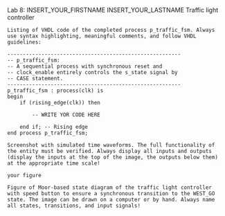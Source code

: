 Lab 8: INSERT_YOUR_FIRSTNAME INSERT_YOUR_LASTNAME
Traffic light controller

    Listing of VHDL code of the completed process p_traffic_fsm. Always use syntax highlighting, meaningful comments, and follow VHDL guidelines:

    --------------------------------------------------------
    -- p_traffic_fsm:
    -- A sequential process with synchronous reset and
    -- clock_enable entirely controls the s_state signal by
    -- CASE statement.
    --------------------------------------------------------
    p_traffic_fsm : process(clk) is
    begin
        if (rising_edge(clk)) then

            -- WRITE YOR CODE HERE

        end if; -- Rising edge
    end process p_traffic_fsm;

    Screenshot with simulated time waveforms. The full functionality of the entity must be verified. Always display all inputs and outputs (display the inputs at the top of the image, the outputs below them) at the appropriate time scale!

    your figure

    Figure of Moor-based state diagram of the traffic light controller with speed button to ensure a synchronous transition to the WEST_GO state. The image can be drawn on a computer or by hand. Always name all states, transitions, and input signals!
